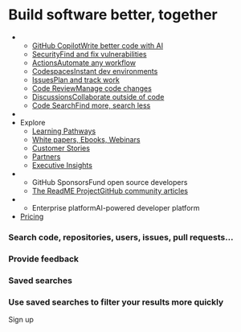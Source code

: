 # Build software better, together

*
  * [GitHub CopilotWrite better code with AI](https://github.com/features/copilot)
  * [SecurityFind and fix vulnerabilities](https://github.com/features/security)
  * [ActionsAutomate any workflow](https://github.com/features/actions)
  * [CodespacesInstant dev environments](https://github.com/features/codespaces)
  * [IssuesPlan and track work](https://github.com/features/issues)
  * [Code ReviewManage code changes](https://github.com/features/code-review)
  * [DiscussionsCollaborate outside of code](https://github.com/features/discussions)
  * [Code SearchFind more, search less](https://github.com/features/code-search)
*
* Explore
  * [Learning Pathways](https://resources.github.com/learn/pathways)
  * [White papers, Ebooks, Webinars](https://resources.github.com/)
  * [Customer Stories](https://github.com/customer-stories)
  * [Partners](https://partner.github.com/)
  * [Executive Insights](https://github.com/solutions/executive-insights)
*
  * GitHub SponsorsFund open source developers
  * [The ReadME ProjectGitHub community articles](https://github.com/readme)
*
  * Enterprise platformAI-powered developer platform
* [Pricing](https://github.com/pricing)

### Search code, repositories, users, issues, pull requests... <a href="#search-suggestions-dialog-header" id="search-suggestions-dialog-header"></a>

### Provide feedback <a href="#feedback-dialog-title" id="feedback-dialog-title"></a>

### Saved searches <a href="#custom-scopes-dialog-title" id="custom-scopes-dialog-title"></a>

### Use saved searches to filter your results more quickly <a href="#custom-scopes-dialog-description" id="custom-scopes-dialog-description"></a>

Sign up
